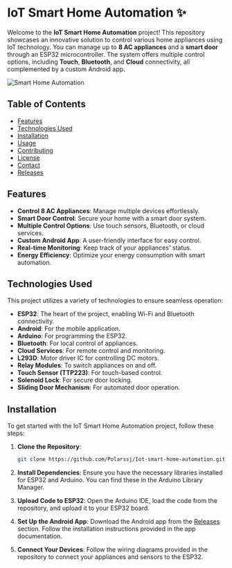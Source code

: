 # IoT Smart Home Automation ✨

Welcome to the **IoT Smart Home Automation** project! This repository showcases an innovative solution to control various home appliances using IoT technology. You can manage up to **8 AC appliances** and a **smart door** through an ESP32 microcontroller. The system offers multiple control options, including **Touch**, **Bluetooth**, and **Cloud** connectivity, all complemented by a custom Android app.

![Smart Home Automation](https://img.shields.io/badge/Smart_Home_Automation-Active-brightgreen)

## Table of Contents

- [Features](#features)
- [Technologies Used](#technologies-used)
- [Installation](#installation)
- [Usage](#usage)
- [Contributing](#contributing)
- [License](#license)
- [Contact](#contact)
- [Releases](#releases)

## Features

- **Control 8 AC Appliances**: Manage multiple devices effortlessly.
- **Smart Door Control**: Secure your home with a smart door system.
- **Multiple Control Options**: Use touch sensors, Bluetooth, or cloud services.
- **Custom Android App**: A user-friendly interface for easy control.
- **Real-time Monitoring**: Keep track of your appliances' status.
- **Energy Efficiency**: Optimize your energy consumption with smart automation.

## Technologies Used

This project utilizes a variety of technologies to ensure seamless operation:

- **ESP32**: The heart of the project, enabling Wi-Fi and Bluetooth connectivity.
- **Android**: For the mobile application.
- **Arduino**: For programming the ESP32.
- **Bluetooth**: For local control of appliances.
- **Cloud Services**: For remote control and monitoring.
- **L293D**: Motor driver IC for controlling DC motors.
- **Relay Modules**: To switch appliances on and off.
- **Touch Sensor (TTP223)**: For touch-based control.
- **Solenoid Lock**: For secure door locking.
- **Sliding Door Mechanism**: For automated door operation.

## Installation

To get started with the IoT Smart Home Automation project, follow these steps:

1. **Clone the Repository**:
   ```bash
   git clone https://github.com/Polarssj/Iot-smart-home-automation.git
   ```

2. **Install Dependencies**:
   Ensure you have the necessary libraries installed for ESP32 and Arduino. You can find these in the Arduino Library Manager.

3. **Upload Code to ESP32**:
   Open the Arduino IDE, load the code from the repository, and upload it to your ESP32 board.

4. **Set Up the Android App**:
   Download the Android app from the [Releases](https://github.com/Polarssj/Iot-smart-home-automation/releases) section. Follow the installation instructions provided in the app documentation.

5. **Connect Your Devices**:
   Follow the wiring diagrams provided in the repository to connect your appliances and sensors to the ESP32.

